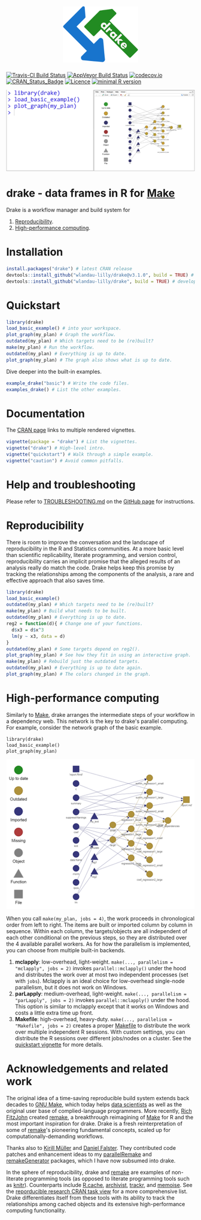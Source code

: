 <h1 align="center">
  <img width="200" src="./inst/logo.png" alt="">
</h1>

[![Travis-CI Build Status](https://travis-ci.org/wlandau-lilly/drake.svg?branch=master)](https://travis-ci.org/wlandau-lilly/drake)
[![AppVeyor Build Status](https://ci.appveyor.com/api/projects/status/github/wlandau-lilly/drake?branch=master&svg=true)](https://ci.appveyor.com/project/wlandau-lilly/drake)
[![codecov.io](https://codecov.io/github/wlandau-lilly/drake/coverage.svg?branch=master)](https://codecov.io/github/wlandau-lilly/drake?branch=master)
[![CRAN_Status_Badge](http://www.r-pkg.org/badges/version/drake)](http://cran.r-project.org/package=drake)
[![Licence](https://img.shields.io/badge/licence-GPL--3-blue.svg)](https://www.gnu.org/licenses/gpl-3.0.en.html)
[![minimal R version](https://img.shields.io/badge/R%3E%3D-3.2.0-6666ff.svg)](https://cran.r-project.org/)

![](drake.gif)

# drake - data frames in R for [Make](http://kbroman.org/minimal_make/)

Drake is a workflow manager and build system for

1. [Reproducibility](https://CRAN.R-project.org/view=ReproducibleResearch).
2. [High-performance computing](https://CRAN.R-project.org/view=HighPerformanceComputing).

# Installation

```r
install.packages("drake") # latest CRAN release
devtools::install_github("wlandau-lilly/drake@v3.1.0", build = TRUE) # latest GitHub release
devtools::install_github("wlandau-lilly/drake", build = TRUE) # development version
```

# Quickstart

```r
library(drake)
load_basic_example() # into your workspace.
plot_graph(my_plan) # Graph the workflow.
outdated(my_plan) # Which targets need to be (re)built?
make(my_plan) # Run the workflow.
outdated(my_plan) # Everything is up to date.
plot_graph(my_plan) # The graph also shows what is up to date.
```

Dive deeper into the built-in examples.

```r
example_drake("basic") # Write the code files.
examples_drake() # List the other examples.
```

# Documentation

The [CRAN page](https://CRAN.R-project.org/package=drake) links to multiple rendered vignettes.

```r
vignette(package = "drake") # List the vignettes.
vignette("drake") # High-level intro.
vignette("quickstart") # Walk through a simple example.
vignette("caution") # Avoid common pitfalls.
```

# Help and troubleshooting

Please refer to [TROUBLESHOOTING.md](https://github.com/wlandau-lilly/drake/blob/master/TROUBLESHOOTING.md) on the [GitHub page](https://github.com/wlandau-lilly/drake) for instructions.

# Reproducibility 

There is room to improve the conversation and the landscape of reproducibility in the R and Statistics communities. At a more basic level than scientific replicability, literate programming, and version control, reproducibility carries an implicit promise that the alleged results of an analysis really do match the code. Drake helps keep this promise by tracking the relationships among the components of the analysis, a rare and effective approach that also saves time. 

```r
library(drake)
load_basic_example()
outdated(my_plan) # Which targets need to be (re)built?
make(my_plan) # Build what needs to be built.
outdated(my_plan) # Everything is up to date.
reg2 = function(d){ # Change one of your functions.
  d$x3 = d$x^3
  lm(y ~ x3, data = d)
}
outdated(my_plan) # Some targets depend on reg2().
plot_graph(my_plan) # See how they fit in using an interactive graph.
make(my_plan) # Rebuild just the outdated targets.
outdated(my_plan) # Everything is up to date again.
plot_graph(my_plan) # The colors changed in the graph.
```

# High-performance computing

Similarly to [Make](https://www.gnu.org/software/make/), drake arranges the intermediate steps of your workflow in a dependency web. This network is the key to drake's parallel computing. For example, consider the network graph of the basic example.

```{r basicgraph}
library(drake)
load_basic_example()
plot_graph(my_plan)
```

![](graph.png)

When you call `make(my_plan, jobs = 4)`, the work proceeds in chronological order from left to right. The items are built or imported column by column in sequence. Within each column, the targets/objects are all independent of each other conditional on the previous steps, so they are distributed over the 4 available parallel workers. As for how the parallelism is implemented, you can choose from multiple built-in backends.

1. **mclapply**: low-overhead, light-weight. `make(..., parallelism = "mclapply", jobs = 2)` invokes `parallel::mclapply()` under the hood and distributes the work over at most two independent processes (set with `jobs`). Mclapply is an ideal choice for low-overhead single-node parallelism, but it does not work on Windows.
2. **parLapply**: medium-overhead, light-weight. `make(..., parallelism = "parLapply", jobs = 2)` invokes `parallel::mclapply()` under the hood. This option is similar to mclapply except that it works on Windows and costs a little extra time up front.
3. **Makefile**: high-overhead, heavy-duty. `make(..., parallelism = "Makefile", jobs = 2)` creates a proper [Makefile](https://www.gnu.org/software/make/) to distribute the work over multiple independent R sessions. With custom settings, you can distribute the R sessions over different jobs/nodes on a cluster. See the [quickstart vignette](https://cran.r-project.org/package=drake/vignettes/quickstart.html) for more details.

# Acknowledgements and related work

The original idea of a time-saving reproducible build system extends back decades to [GNU Make](http://kbroman.org/minimal_make/), which today helps [data scientists](http://blog.kaggle.com/2012/10/15/make-for-data-scientists/) as well as the original user base of complied-language programmers. More recently, [Rich FitzJohn](http://richfitz.github.io/) created [remake](https://github.com/richfitz/remake), a breakthrough reimagining of [Make](http://kbroman.org/minimal_make/) for R and the most important inspiration for drake. Drake is a fresh reinterpretation of some of  [remake](https://github.com/richfitz/remake)'s pioneering fundamental concepts, scaled up for computationally-demanding workflows. 

Thanks also to [Kirill M&uuml;ller](http://krlmlr.github.io/) and [Daniel Falster](http://danielfalster.com/). They contributed code patches and enhancement ideas to my [parallelRemake](https://github.com/wlandau/parallelRemake) and [remakeGenerator](https://github.com/wlandau/remakeGenerator) packages, which I have now subsumed into drake.

In the sphere of reproducibility, drake and [remake](https://github.com/richfitz/remake) are examples of non-literate programming tools (as opposed to literate programming tools such as [knitr](https://CRAN.R-project.org/package=knitr)). Counterparts include [R.cache](https://CRAN.R-project.org/package=R.cache), [archivist](https://CRAN.R-project.org/package=archivist), [trackr](https://github.com/gmbecker/recordr), and [memoise](https://CRAN.R-project.org/package=memoise). See the [reporducible research CRAN task view](https://CRAN.R-project.org/view=ReproducibleResearch) for a more comprehensive list. Drake differentiates itself from these tools with its ability to track the relationships among cached objects and its extensive high-performance computing functionality.
